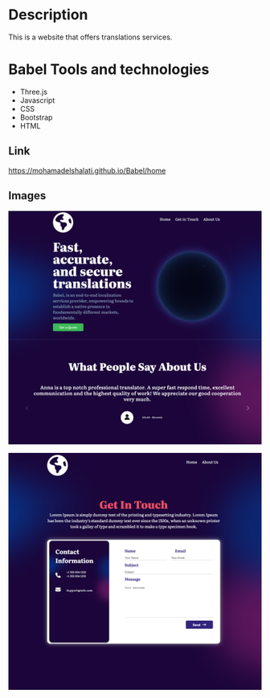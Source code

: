 # Description
This is a website that offers translations services. 


# Babel Tools and technologies
* Three.js
* Javascript
* CSS
* Bootstrap
* HTML


## Link
https://mohamadelshalati.github.io/Babel/home

## Images

![home page screenshots](./img/entry.png)

![contact me](./img/contactme.png)


 
